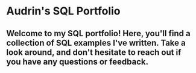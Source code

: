 # Audrin's SQL Portfolio
## Welcome to my SQL portfolio! Here, you'll find a collection of SQL examples I've written. Take a look around, and don't hesitate to reach out if you have any questions or feedback.
